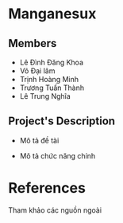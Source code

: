 ﻿# Manganesux 

## Members

* Lê Đình Đăng Khoa
* Võ Đại lâm
* Trịnh Hoàng Minh
* Trương Tuấn Thành
* Lê Trung Nghĩa

## Project's Description

* Mô tả đề tài
    
* Mô tả chức năng chính

# References

Tham khảo các nguồn ngoài


